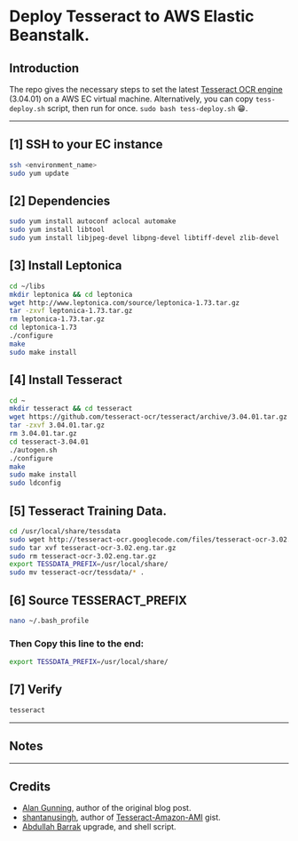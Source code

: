 # Deploy Tesseract to AWS Elastic Beanstalk.

## Introduction
The repo gives the necessary steps to set the latest [Tesseract OCR engine](https://github.com/tesseract-ocr/tesseract) (3.04.01) on a AWS EC virtual machine.
Alternatively, you can copy `tess-deploy.sh` script, then run for once. `sudo bash tess-deploy.sh` 😁.
    
---
## [1] SSH to your EC instance
```sh
ssh <environment_name>
sudo yum update
```

## [2] Dependencies
```sh
sudo yum install autoconf aclocal automake
sudo yum install libtool
sudo yum install libjpeg-devel libpng-devel libtiff-devel zlib-devel
```
## [3] Install Leptonica
```sh
cd ~/libs
mkdir leptonica && cd leptonica
wget http://www.leptonica.com/source/leptonica-1.73.tar.gz
tar -zxvf leptonica-1.73.tar.gz
rm leptonica-1.73.tar.gz
cd leptonica-1.73
./configure
make
sudo make install
```
## [4] Install Tesseract
```sh
cd ~
mkdir tesseract && cd tesseract
wget https://github.com/tesseract-ocr/tesseract/archive/3.04.01.tar.gz
tar -zxvf 3.04.01.tar.gz
rm 3.04.01.tar.gz
cd tesseract-3.04.01
./autogen.sh
./configure
make
sudo make install
sudo ldconfig
```
## [5] Tesseract Training Data.
```sh
cd /usr/local/share/tessdata
sudo wget http://tesseract-ocr.googlecode.com/files/tesseract-ocr-3.02.eng.tar.gz
sudo tar xvf tesseract-ocr-3.02.eng.tar.gz
sudo rm tesseract-ocr-3.02.eng.tar.gz
export TESSDATA_PREFIX=/usr/local/share/
sudo mv tesseract-ocr/tessdata/* .
```

## [6] Source TESSERACT_PREFIX
```sh
nano ~/.bash_profile
```

### Then Copy this line to the end:
```sh
export TESSDATA_PREFIX=/usr/local/share/
```

## [7] Verify
```sh
tesseract
```

---
## Notes

---
## Credits
* [Alan Gunning](https://github.com/alangunning), author of the original blog post.
* [shantanusingh](https://gist.github.com/shantanusingh), author of [Tesseract-Amazon-AMI](https://gist.github.com/shantanusingh/6526664/revisions) gist.
* [Abdullah Barrak](https://github.com/abarrak) upgrade, and shell script.
